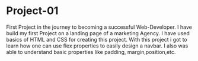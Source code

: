 # Project-01
First Project in the journey to becoming a successful Web-Developer. I have build my first Project on a landing page of a marketing Agency. I have used basics of HTML and CSS for creating this project.
With this project i got to learn how one can use flex properties to easily design a navbar. I also was able to understand basic properties like padding, margin,position,etc.

